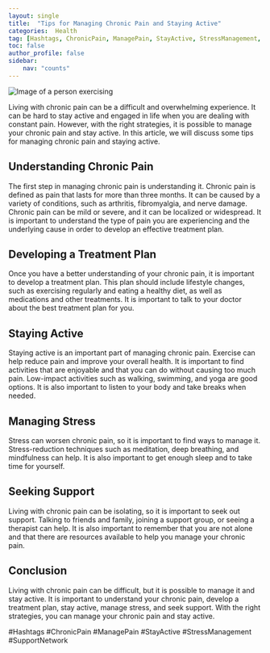 ```yaml
---
layout: single
title:  "Tips for Managing Chronic Pain and Staying Active"
categories:  Health
tag: [Hashtags, ChronicPain, ManagePain, StayActive, StressManagement, SupportNetwork, ]
toc: false
author_profile: false
sidebar:
    nav: "counts"
---
```

    
![Image of a person exercising](https://images.pexels.com/photos/373076/pexels-photo-373076.jpeg?auto=compress&cs=tinysrgb&dpr=2&h=650&w=940)

Living with chronic pain can be a difficult and overwhelming experience. It can be hard to stay active and engaged in life when you are dealing with constant pain. However, with the right strategies, it is possible to manage your chronic pain and stay active. In this article, we will discuss some tips for managing chronic pain and staying active.

## Understanding Chronic Pain

The first step in managing chronic pain is understanding it. Chronic pain is defined as pain that lasts for more than three months. It can be caused by a variety of conditions, such as arthritis, fibromyalgia, and nerve damage. Chronic pain can be mild or severe, and it can be localized or widespread. It is important to understand the type of pain you are experiencing and the underlying cause in order to develop an effective treatment plan.

## Developing a Treatment Plan

Once you have a better understanding of your chronic pain, it is important to develop a treatment plan. This plan should include lifestyle changes, such as exercising regularly and eating a healthy diet, as well as medications and other treatments. It is important to talk to your doctor about the best treatment plan for you.

## Staying Active

Staying active is an important part of managing chronic pain. Exercise can help reduce pain and improve your overall health. It is important to find activities that are enjoyable and that you can do without causing too much pain. Low-impact activities such as walking, swimming, and yoga are good options. It is also important to listen to your body and take breaks when needed.

## Managing Stress

Stress can worsen chronic pain, so it is important to find ways to manage it. Stress-reduction techniques such as meditation, deep breathing, and mindfulness can help. It is also important to get enough sleep and to take time for yourself.

## Seeking Support

Living with chronic pain can be isolating, so it is important to seek out support. Talking to friends and family, joining a support group, or seeing a therapist can help. It is also important to remember that you are not alone and that there are resources available to help you manage your chronic pain.

## Conclusion

Living with chronic pain can be difficult, but it is possible to manage it and stay active. It is important to understand your chronic pain, develop a treatment plan, stay active, manage stress, and seek support. With the right strategies, you can manage your chronic pain and stay active.

#Hashtags
#ChronicPain #ManagePain #StayActive #StressManagement #SupportNetwork